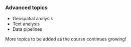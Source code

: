 ### Advanced topics

- Geospatial analysis
- Text analysis
- Data pipelines

More topics to be added as the course continues growing!
